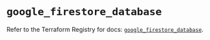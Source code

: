 # `google_firestore_database`

Refer to the Terraform Registry for docs: [`google_firestore_database`](https://registry.terraform.io/providers/hashicorp/google-beta/6.9.0/docs/resources/google_firestore_database).
